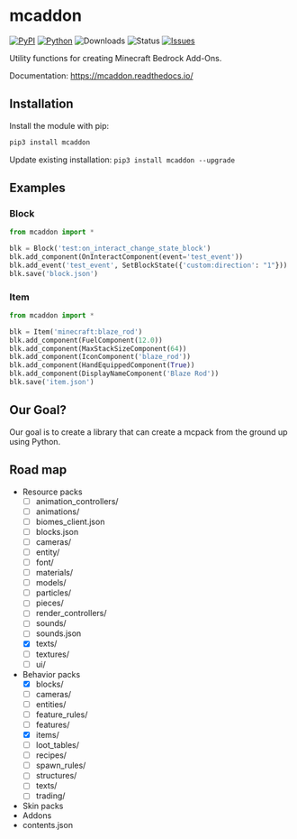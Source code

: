 # mcaddon

[![PyPI](https://img.shields.io/pypi/v/mcaddon)](https://pypi.org/project/mcaddon/)
[![Python](https://img.shields.io/pypi/pyversions/mcaddon)](https://www.python.org/downloads//)
![Downloads](https://img.shields.io/pypi/dm/mcaddon)
![Status](https://img.shields.io/pypi/status/mcaddon)
[![Issues](https://img.shields.io/github/issues/legopitstop/mcaddon)](https://github.com/legopitstop/mcaddon/issues)

Utility functions for creating Minecraft Bedrock Add-Ons.

Documentation: https://mcaddon.readthedocs.io/

## Installation

Install the module with pip:

```bat
pip3 install mcaddon
```

Update existing installation: `pip3 install mcaddon --upgrade`

## Examples

### Block

```Python
from mcaddon import *

blk = Block('test:on_interact_change_state_block')
blk.add_component(OnInteractComponent(event='test_event'))
blk.add_event('test_event', SetBlockState({'custom:direction': "1"}))
blk.save('block.json')
```

### Item

```Python
from mcaddon import *

blk = Item('minecraft:blaze_rod')
blk.add_component(FuelComponent(12.0))
blk.add_component(MaxStackSizeComponent(64))
blk.add_component(IconComponent('blaze_rod'))
blk.add_component(HandEquippedComponent(True))
blk.add_component(DisplayNameComponent('Blaze Rod'))
blk.save('item.json')
```

## Our Goal?

Our goal is to create a library that can create a mcpack from the ground up using Python.

## Road map

- Resource packs
  - [ ] animation_controllers/
  - [ ] animations/
  - [ ] biomes_client.json
  - [ ] blocks.json
  - [ ] cameras/
  - [ ] entity/
  - [ ] font/
  - [ ] materials/
  - [ ] models/
  - [ ] particles/
  - [ ] pieces/
  - [ ] render_controllers/
  - [ ] sounds/
  - [ ] sounds.json
  - [x] texts/
  - [ ] textures/
  - [ ] ui/
- Behavior packs
  - [x] blocks/
  - [ ] cameras/
  - [ ] entities/
  - [ ] feature_rules/
  - [ ] features/
  - [x] items/
  - [ ] loot_tables/
  - [ ] recipes/
  - [ ] spawn_rules/
  - [ ] structures/
  - [ ] texts/
  - [ ] trading/
- Skin packs
- Addons
- contents.json
